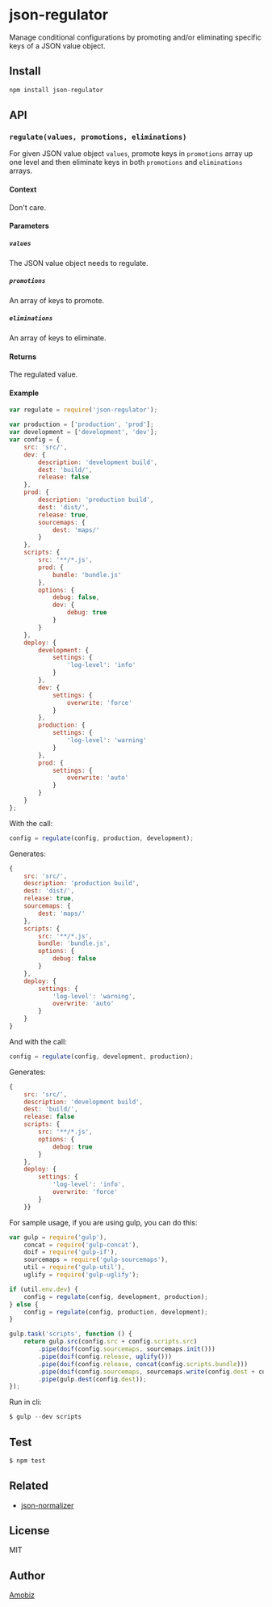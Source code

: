 # json-regulator
Manage conditional configurations by promoting and/or eliminating specific keys of a JSON value object.

## Install
``` bash
npm install json-regulator
```

## API

### `regulate(values, promotions, eliminations)`
For given JSON value object `values`, promote keys in `promotions` array up one level and then eliminate keys in both `promotions` and `eliminations` arrays.
#### Context
Don't care.
#### Parameters
##### `values`
The JSON value object needs to regulate.
##### `promotions`
An array of keys to promote.
##### `eliminations`
An array of keys to eliminate.
#### Returns
The regulated value.
#### Example
``` javascript
var regulate = require('json-regulator');

var production = ['production', 'prod'];
var development = ['development', 'dev'];
var config = {
    src: 'src/',
    dev: {
        description: 'development build',
        dest: 'build/',
        release: false
    },
    prod: {
        description: 'production build',
        dest: 'dist/',
        release: true,
        sourcemaps: {
            dest: 'maps/'
        }
    },
    scripts: {
        src: '**/*.js',
        prod: {
            bundle: 'bundle.js'
        },
        options: {
            debug: false,
            dev: {
                debug: true
            }
        }
    },
    deploy: {
        development: {
            settings: {
                'log-level': 'info'
            }
        },
        dev: {
            settings: {
                overwrite: 'force'
            }
        },
        production: {
            settings: {
                'log-level': 'warning'
            }
        },
        prod: {
            settings: {
                overwrite: 'auto'
            }
        }
    }
};
```

With the call:
``` javascript
config = regulate(config, production, development);
```

Generates:
``` javascript
{
    src: 'src/',
    description: 'production build',
    dest: 'dist/',
    release: true,
    sourcemaps: {
        dest: 'maps/'
    },
    scripts: {
        src: '**/*.js',
        bundle: 'bundle.js',
        options: {
            debug: false
        }
    },
    deploy: {
        settings: {
            'log-level': 'warning',
            overwrite: 'auto'
        }
    }
}
```

And with the call:
``` javascript
config = regulate(config, development, production);
```

Generates:
``` javascript
{
    src: 'src/',
    description: 'development build',
    dest: 'build/',
    release: false
    scripts: {
        src: '**/*.js',
        options: {
            debug: true
        }
    },
    deploy: {
        settings: {
            'log-level': 'info',
            overwrite: 'force'
        }
    }}
```

For sample usage, if you are using gulp, you can do this:
``` javascript
var gulp = require('gulp'),
    concat = require('gulp-concat'),
    doif = require('gulp-if'),
    sourcemaps = require('gulp-sourcemaps'),
    util = require('gulp-util'),
    uglify = require('gulp-uglify');

if (util.env.dev) {
    config = regulate(config, development, production);
} else {
    config = regulate(config, production, development);
}

gulp.task('scripts', function () {
    return gulp.src(config.src + config.scripts.src)
        .pipe(doif(config.sourcemaps, sourcemaps.init()))
        .pipe(doif(config.release, uglify()))
        .pipe(doif(config.release, concat(config.scripts.bundle)))
        .pipe(doif(config.sourcemaps, sourcemaps.write(config.dest + config.sourcemaps.dest)))
        .pipe(gulp.dest(config.dest));
});
```

Run in cli:
``` javascript
$ gulp --dev scripts
```

## Test
``` bash
$ npm test
```

## Related
 * [json-normalizer](https://www.npmjs.com/package/json-normalizer)

## License
MIT

## Author
[Amobiz](https://github.com/amobiz)